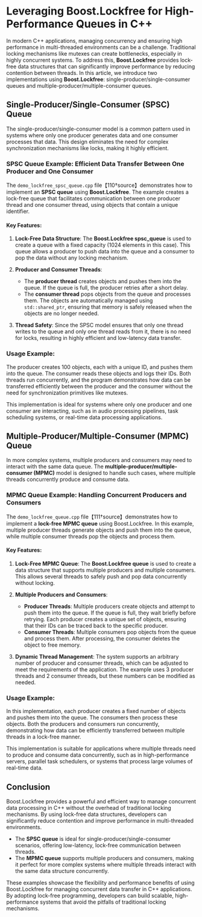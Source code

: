# Leveraging Boost.Lockfree for High-Performance Queues in C++

In modern C++ applications, managing concurrency and ensuring high performance in multi-threaded environments can be a challenge. Traditional locking mechanisms like mutexes can create bottlenecks, especially in highly concurrent systems. To address this, **Boost.Lockfree** provides lock-free data structures that can significantly improve performance by reducing contention between threads. In this article, we introduce two implementations using **Boost.Lockfree**: single-producer/single-consumer queues and multiple-producer/multiple-consumer queues.

## Single-Producer/Single-Consumer (SPSC) Queue

The single-producer/single-consumer model is a common pattern used in systems where only one producer generates data and one consumer processes that data. This design eliminates the need for complex synchronization mechanisms like locks, making it highly efficient.

### SPSC Queue Example: Efficient Data Transfer Between One Producer and One Consumer

The `demo_lockfree_spsc_queue.cpp` file【110†source】demonstrates how to implement an **SPSC queue** using **Boost.Lockfree**. The example creates a lock-free queue that facilitates communication between one producer thread and one consumer thread, using objects that contain a unique identifier.

#### Key Features:
1. **Lock-Free Data Structure**:
   The **Boost.Lockfree spsc_queue** is used to create a queue with a fixed capacity (1024 elements in this case). This queue allows a producer to push data into the queue and a consumer to pop the data without any locking mechanism.

2. **Producer and Consumer Threads**:
   - The **producer thread** creates objects and pushes them into the queue. If the queue is full, the producer retries after a short delay.
   - The **consumer thread** pops objects from the queue and processes them. The objects are automatically managed using `std::shared_ptr`, ensuring that memory is safely released when the objects are no longer needed.

3. **Thread Safety**:
   Since the SPSC model ensures that only one thread writes to the queue and only one thread reads from it, there is no need for locks, resulting in highly efficient and low-latency data transfer.

### Usage Example:
The producer creates 100 objects, each with a unique ID, and pushes them into the queue. The consumer reads these objects and logs their IDs. Both threads run concurrently, and the program demonstrates how data can be transferred efficiently between the producer and the consumer without the need for synchronization primitives like mutexes.

This implementation is ideal for systems where only one producer and one consumer are interacting, such as in audio processing pipelines, task scheduling systems, or real-time data processing applications.

## Multiple-Producer/Multiple-Consumer (MPMC) Queue

In more complex systems, multiple producers and consumers may need to interact with the same data queue. The **multiple-producer/multiple-consumer (MPMC)** model is designed to handle such cases, where multiple threads concurrently produce and consume data.

### MPMC Queue Example: Handling Concurrent Producers and Consumers

The `demo_lockfree_queue.cpp` file【111†source】demonstrates how to implement a **lock-free MPMC queue** using Boost.Lockfree. In this example, multiple producer threads generate objects and push them into the queue, while multiple consumer threads pop the objects and process them.

#### Key Features:
1. **Lock-Free MPMC Queue**:
   The **Boost.Lockfree queue** is used to create a data structure that supports multiple producers and multiple consumers. This allows several threads to safely push and pop data concurrently without locking.

2. **Multiple Producers and Consumers**:
   - **Producer Threads**: Multiple producers create objects and attempt to push them into the queue. If the queue is full, they wait briefly before retrying. Each producer creates a unique set of objects, ensuring that their IDs can be traced back to the specific producer.
   - **Consumer Threads**: Multiple consumers pop objects from the queue and process them. After processing, the consumer deletes the object to free memory.

3. **Dynamic Thread Management**:
   The system supports an arbitrary number of producer and consumer threads, which can be adjusted to meet the requirements of the application. The example uses 3 producer threads and 2 consumer threads, but these numbers can be modified as needed.

### Usage Example:
In this implementation, each producer creates a fixed number of objects and pushes them into the queue. The consumers then process these objects. Both the producers and consumers run concurrently, demonstrating how data can be efficiently transferred between multiple threads in a lock-free manner.

This implementation is suitable for applications where multiple threads need to produce and consume data concurrently, such as in high-performance servers, parallel task schedulers, or systems that process large volumes of real-time data.

## Conclusion

Boost.Lockfree provides a powerful and efficient way to manage concurrent data processing in C++ without the overhead of traditional locking mechanisms. By using lock-free data structures, developers can significantly reduce contention and improve performance in multi-threaded environments.

- The **SPSC queue** is ideal for single-producer/single-consumer scenarios, offering low-latency, lock-free communication between threads.
- The **MPMC queue** supports multiple producers and consumers, making it perfect for more complex systems where multiple threads interact with the same data structure concurrently.

These examples showcase the flexibility and performance benefits of using Boost.Lockfree for managing concurrent data transfer in C++ applications. By adopting lock-free programming, developers can build scalable, high-performance systems that avoid the pitfalls of traditional locking mechanisms.


